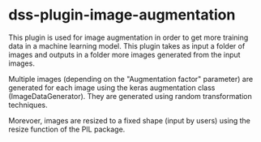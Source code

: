 # dss-plugin-image-augmentation
This plugin is used for image augmentation in order to get more training data in a machine learning model.
This plugin takes as input a folder of images and outputs in a folder more images generated from the input images.

Multiple images (depending on the "Augmentation factor" parameter) are generated for each image using the keras augmentation class (ImageDataGenerator). They are generated using random transformation techniques.

Morevoer, images are resized to a fixed shape (input by users) using the resize function of the PIL package.




